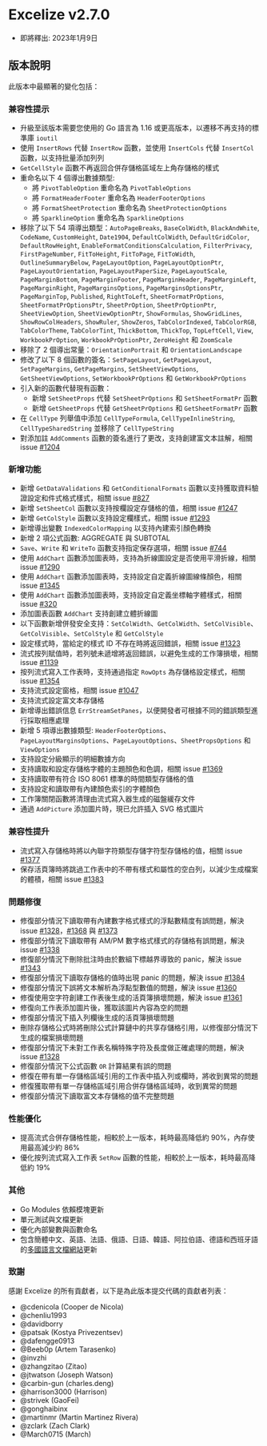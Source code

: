 # Excelize v2.7.0

* 即將釋出: 2023年1月9日

## 版本說明

此版本中最顯著的變化包括：

### 兼容性提示

* 升級至該版本需要您使用的 Go 語言為 1.16 或更高版本，以遷移不再支持的標準庫 `ioutil`
* 使用 `InsertRows` 代替 `InsertRow` 函數，並使用 `InsertCols` 代替 `InsertCol` 函數，以支持批量添加列列
* `GetCellStyle` 函數不再返回合併存儲格區域左上角存儲格的樣式
* 重命名以下 4 個導出數據類型:
  * 將 `PivotTableOption` 重命名為 `PivotTableOptions`
  * 將 `FormatHeaderFooter` 重命名為 `HeaderFooterOptions`
  * 將 `FormatSheetProtection` 重命名為 `SheetProtectionOptions`
  * 將 `SparklineOption` 重命名為 `SparklineOptions`
* 移除了以下 54 項導出類型：`AutoPageBreaks`, `BaseColWidth`, `BlackAndWhite`, `CodeName`, `CustomHeight`, `Date1904`, `DefaultColWidth`, `DefaultGridColor`, `DefaultRowHeight`, `EnableFormatConditionsCalculation`, `FilterPrivacy`, `FirstPageNumber`, `FitToHeight`, `FitToPage`, `FitToWidth`, `OutlineSummaryBelow`, `PageLayoutOption`, `PageLayoutOptionPtr`, `PageLayoutOrientation`, `PageLayoutPaperSize`, `PageLayoutScale`, `PageMarginBottom`, `PageMarginFooter`, `PageMarginHeader`, `PageMarginLeft`, `PageMarginRight`, `PageMarginsOptions`, `PageMarginsOptionsPtr`, `PageMarginTop`, `Published`, `RightToLeft`, `SheetFormatPrOptions`, `SheetFormatPrOptionsPtr`, `SheetPrOption`, `SheetPrOptionPtr`, `SheetViewOption`, `SheetViewOptionPtr`, `ShowFormulas`, `ShowGridLines`, `ShowRowColHeaders`, `ShowRuler`, `ShowZeros`, `TabColorIndexed`, `TabColorRGB`, `TabColorTheme`, `TabColorTint`, `ThickBottom`, `ThickTop`, `TopLeftCell`, `View`, `WorkbookPrOption`, `WorkbookPrOptionPtr`, `ZeroHeight` 和 `ZoomScale`
* 移除了 2 個導出常量：`OrientationPortrait` 和 `OrientationLandscape`
* 修改了以下 8 個函數的簽名：`SetPageLayout`, `GetPageLayout`, `SetPageMargins`, `GetPageMargins`, `SetSheetViewOptions`, `GetSheetViewOptions`, `SetWorkbookPrOptions` 和 `GetWorkbookPrOptions`
* 引入新的函數代替現有函數：
  * 新增 `SetSheetProps` 代替 `SetSheetPrOptions` 和 `SetSheetFormatPr` 函數
  * 新增 `GetSheetProps` 代替 `GetSheetPrOptions` 和 `GetSheetFormatPr` 函數
* 在 `CellType` 列舉值中添加 `CellTypeFormula`, `CellTypeInlineString`, `CellTypeSharedString` 並移除了 `CellTypeString`
* 對添加註 `AddComments` 函數的簽名進行了更改，支持創建富文本註解，相關 issue [#1204](https://github.com/xuri/excelize/issues/1204)

### 新增功能

* 新增 `GetDataValidations` 和 `GetConditionalFormats` 函數以支持獲取資料驗證設定和件式格式樣式，相關 issue [#827](https://github.com/xuri/excelize/issues/827)
* 新增 `SetSheetCol` 函數以支持按欄設定存儲格的值，相關 issue [#1247](https://github.com/xuri/excelize/issues/1247)
* 新增 `GetColStyle` 函數以支持設定欄樣式，相關 issue [#1293](https://github.com/xuri/excelize/issues/1293)
* 新增導出變數 `IndexedColorMapping` 以支持內建索引顏色轉換
* 新增 2 項公式函數: AGGREGATE 與 SUBTOTAL
* `Save`、`Write` 和 `WriteTo` 函數支持指定保存選項，相關 issue [#744](https://github.com/xuri/excelize/issues/744)
* 使用 `AddChart` 函數添加圖表時，支持為折線圖設定是否使用平滑折線，相關 issue [#1290](https://github.com/xuri/excelize/issues/1290)
* 使用 `AddChart` 函數添加圖表時，支持設定自定義折線圖線條顏色，相關 issue [#1345](https://github.com/xuri/excelize/issues/1345)
* 使用 `AddChart` 函數添加圖表時，支持設定自定義坐標軸字體樣式，相關 issue [#320](https://github.com/xuri/excelize/issues/320)
* 添加圖表函數 `AddChart` 支持創建立體折線圖
* 以下函數新增併發安全支持：`SetColWidth`、`GetColWidth`、`SetColVisible`、`GetColVisible`、`SetColStyle` 和 `GetColStyle`
* 設定樣式時，當給定的樣式 ID 不存在時將返回錯誤，相關 issue [#1323](https://github.com/xuri/excelize/issues/1323)
* 流式按列賦值時，若列號未遞增將返回錯誤，以避免生成的工作簿損壞，相關 issue [#1139](https://github.com/xuri/excelize/issues/1139)
* 按列流式寫入工作表時，支持通過指定 `RowOpts` 為存儲格設定樣式，相關 issue [#1354](https://github.com/xuri/excelize/issues/1354)
* 支持流式設定窗格，相關 issue [#1047](https://github.com/xuri/excelize/issues/1047)
* 支持流式設定富文本存儲格
* 新增導出錯誤信息 `ErrStreamSetPanes`，以便開發者可根據不同的錯誤類型進行採取相應處理
* 新增 5 項導出數據類型: `HeaderFooterOptions`、`PageLayoutMarginsOptions`、`PageLayoutOptions`、`SheetPropsOptions` 和 `ViewOptions`
* 支持設定分級顯示的明細數據方向
* 支持讀取和設定存儲格字體的主題顏色和色調，相關 issue [#1369](https://github.com/xuri/excelize/issues/1369)
* 支持讀取帶有符合 ISO 8061 標準的時間類型存儲格的值
* 支持設定和讀取帶有內建顏色索引的字體顏色
* 工作簿關閉函數將清理由流式寫入器生成的磁盤緩存文件
* 通過 `AddPicture` 添加圖片時，現已允許插入 SVG 格式圖片

### 兼容性提升

* 流式寫入存儲格時將以內聯字符類型存儲字符型存儲格的值，相關 issue [#1377](https://github.com/xuri/excelize/issues/1377)
* 保存活頁簿時將跳過工作表中的不帶有樣式和屬性的空白列，以減少生成檔案的體積，相關 issue [#1383](https://github.com/xuri/excelize/issues/1383)

### 問題修復

* 修復部分情況下讀取帶有內建數字格式樣式的浮點數精度有誤問題，解決 issue [#1328](https://github.com/xuri/excelize/issues/1328)，[#1368](https://github.com/xuri/excelize/issues/1368) 與 [#1373](https://github.com/xuri/excelize/issues/1373)
* 修復部分情況下讀取帶有 AM/PM 數字格式樣式的存儲格有誤問題，解決 issue [#1338](https://github.com/xuri/excelize/issues/1338)
* 修復部分情況下刪除批注時由於數組下標越界導致的 panic，解決 issue [#1343](https://github.com/xuri/excelize/issues/1343)
* 修復部分情況下讀取存儲格的值時出現 panic 的問題，解決 issue [#1384](https://github.com/xuri/excelize/issues/1384)
* 修復部分情況下誤將文本解析為浮點型數值的問題，解決 issue [#1360](https://github.com/xuri/excelize/issues/1360)
* 修復使用空字符創建工作表後生成的活頁簿損壞問題，解決 issue [#1361](https://github.com/xuri/excelize/issues/1361)
* 修復向工作表添加圖片後，獲取該圖片內容為空的問題
* 修復部分情況下插入列欄後生成的活頁簿損壞問題
* 刪除存儲格公式時將刪除公式計算鏈中的共享存儲格引用，以修復部分情況下生成的檔案損壞問題
* 修復部分情況下未對工作表名稱特殊字符及長度做正確處理的問題，解決 issue [#1328](https://github.com/xuri/excelize/issues/1328)
* 修復部分情況下公式函數 `OR` 計算結果有誤的問題
* 修復在帶有單一存儲格區域引用的工作表中插入列或欄時，將收到異常的問題
* 修復獲取帶有單一存儲格區域引用合併存儲格區域時，收到異常的問題
* 修復部分情況下讀取富文本存儲格的值不完整問題

### 性能優化

* 提高流式合併存儲格性能，相較於上一版本，耗時最高降低約 90%，內存使用最高減少約 86%
* 優化按列流式寫入工作表 `SetRow` 函數的性能，相較於上一版本，耗時最高降低約 19%

### 其他

* Go Modules 依賴模塊更新
* 單元測試與文檔更新
* 優化內部變數與函數命名
* 包含簡體中文、英語、法語、俄語、日語、韓語、阿拉伯語、德語和西班牙語的[多國語言文檔網站](https://xuri.me/excelize)更新

### 致謝

感謝 Excelize 的所有貢獻者，以下是為此版本提交代碼的貢獻者列表：

* @cdenicola (Cooper de Nicola)
* @chenliu1993
* @davidborry
* @patsak (Kostya Privezentsev)
* @dafengge0913
* @Beeb0p (Artem Tarasenko)
* @invzhi
* @zhangzitao (Zitao)
* @jtwatson (Joseph Watson)
* @carbin-gun (charles.deng)
* @harrison3000 (Harrison)
* @strivek (GaoFei)
* @gonghaibinx
* @martinmr (Martin Martinez Rivera)
* @zclark (Zach Clark)
* @March0715 (March)
